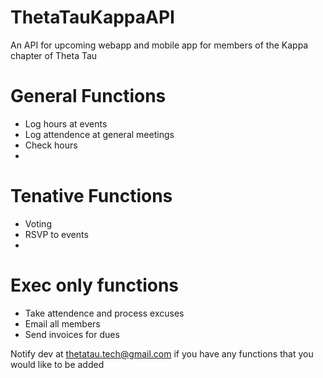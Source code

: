 # ThetaTauKappaAPI
An API for upcoming webapp and mobile app for members of the Kappa chapter of Theta Tau

# General Functions
- Log hours at events
- Log attendence at general meetings
- Check hours
-

# Tenative Functions
- Voting
- RSVP to events
- 

# Exec only functions
- Take attendence and process excuses
- Email all members
- Send invoices for dues

Notify dev at thetatau.tech@gmail.com if you have any functions that you would like to be added
